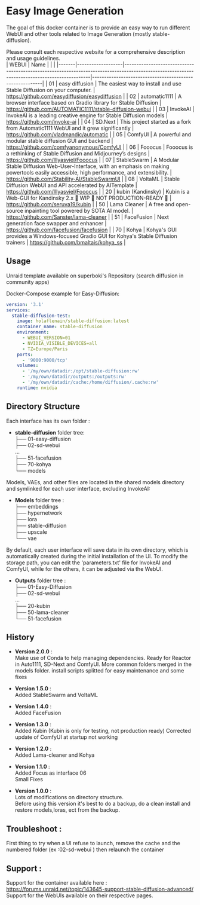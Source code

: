 # Easy Image Generation

The goal of this docker container is to provide an easy way to run different WebUI and other tools related to Image Generation (mostly stable-diffusion).
  
Please consult each respective website for a comprehensive description and usage guidelines.  
| WEBUI | Name              |                                                                                                                                              |                                                         |
|-------|-------------------|----------------------------------------------------------------------------------------------------------------------------------------------|---------------------------------------------------------|
| 01    | easy diffusion    | The easiest way to install and use Stable Diffusion on your computer.                                                                        | https://github.com/easydiffusion/easydiffusion          |
| 02    | automatic1111     | A browser interface based on Gradio library for Stable Diffusion                                                                             | https://github.com/AUTOMATIC1111/stable-diffusion-webui |
| 03    | InvokeAI          | InvokeAI is a leading creative engine for Stable Diffusion models                                                                            | https://github.com/invoke-ai                            |
| 04    | SD.Next           | This project started as a fork from Automatic1111 WebUI and it grew significantly                                                            | https://github.com/vladmandic/automatic                 |
| 05    | ComfyUI           | A powerful and modular stable diffusion GUI and backend                                                                                      | https://github.com/comfyanonymous/ComfyUI               |
| 06    | Fooocus           | Fooocus is a rethinking of Stable Diffusion and Midjourney’s designs                                                                         | https://github.com/lllyasviel/Fooocus                   |
| 07    | StableSwarm       | A Modular Stable Diffusion Web-User-Interface, with an emphasis on making powertools easily accessible, high performance, and extensibility. | https://github.com/Stability-AI/StableSwarmUI           |
| 08    | VoltaML           | Stable Diffusion WebUI and API accelerated by AITemplate                                                                                     | https://github.com/lllyasviel/Fooocus                   |
| 20    | kubin (Kandinsky) | Kubin is a Web-GUI for Kandinsky 2.x 🚧 WIP 🚧 NOT PRODUCTION-READY 🚧                                                                      | https://github.com/seruva19/kubin                       |
| 50    | Lama Cleaner      | A free and open-source inpainting tool powered by SOTA AI model.                                                                             | https://github.com/Sanster/lama-cleaner                 |
| 51    | FaceFusion        | Next generation face swapper and enhancer                                                                                                    | https://github.com/facefusion/facefusion                |
| 70    | Kohya             | Kohya's GUI provides a Windows-focused Gradio GUI for Kohya's Stable Diffusion trainers                                                      | https://github.com/bmaltais/kohya_ss                    |
  

## Usage


Unraid template available on superboki's Repository (search diffusion in community apps)
  
Docker-Compose example for Easy-Diffusion: 

```yaml
version: '3.1'
services:
  stable-diffusion-test:
    image: holaflenain/stable-diffusion:latest
    container_name: stable-diffusion
    environment:
      - WEBUI_VERSION=01
      - NVIDIA_VISIBLE_DEVICES=all
      - TZ=Europe/Paris
    ports:
      - '9000:9000/tcp'
    volumes:
      - '/my/own/datadir:/opt/stable-diffusion:rw'
      - '/my/own/datadir/outputs:/outputs:rw'
      - '/my/own/datadir/cache:/home/diffusion/.cache:rw'
    runtime: nvidia

```

## Directory Structure

Each interface has its own folder :  
- **stable-diffusion** folder tree:  
├── 01-easy-diffusion  
├── 02-sd-webui  
...  
├── 51-facefusion   
├── 70-kohya   
└── models  

Models, VAEs, and other files are located in the shared models directory and symlinked for each user interface, excluding InvokeAI:    
- **Models** folder tree :  
├── embeddings  
├── hypernetwork  
├── lora  
├── stable-diffusion  
├── upscale  
└── vae  
  
By default, each user interface will save data in its own directory, which is automatically created during the initial installation of the UI. To modify the storage path, you can edit the 'parameters.txt' file for InvokeAI and ComfyUI, while for the others, it can be adjusted via the WebUI.  
- **Outputs** folder tree :  
├── 01-Easy-Diffusion  
├── 02-sd-webui  
...   
├── 20-kubin   
├── 50-lama-cleaner   
└── 51-facefusion   


## History
- **Version 2.0.0** :  
Make use of Conda to help managing dependencies.
Ready for Reactor in Auto1111, SD-Next and ComfyUI.
More common folders merged in the models folder.
install scripts splitted for easy maintenance
and some fixes


- **Version 1.5.0** :  
Added StableSwarm and VoltaML
  
- **Version 1.4.0** :  
Added FaceFusion
  
- **Version 1.3.0** :  
Added Kubin  (Kubin is only for testing, not production ready)
Corrected update of ComfyUI at startup not working
  
- **Version 1.2.0** :  
Added Lama-cleaner and Kohya
  
- **Version 1.1.0** :  
Added Focus as interface 06  
Small Fixes  
  
- **Version 1.0.0** :  
Lots of modifications on directory structure.  
Before using this version it's best to do a backup, do a clean install and restore models,loras, ect from the backup.

## Troubleshoot :  
First thing to try when a UI refuse to launch, remove the cache and the numbered folder (ex :02-sd-webui ) then relaunch the container  
  
## Support :  
Support for the container available here : https://forums.unraid.net/topic/143645-support-stable-diffusion-advanced/  
Support for the WebUIs available on their respective pages.